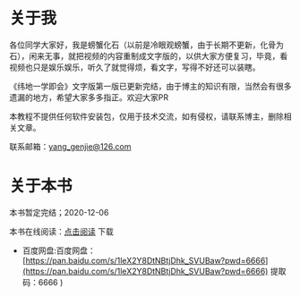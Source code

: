 
# 关于我

各位同学大家好，我是螃蟹化石（以前是冷眼观螃蟹，由于长期不更新，化骨为石），闲来无事，就把视频的内容重制成文字版的，以供大家方便复习，毕竟，看视频也只是娱乐娱乐，听久了就觉得烦，看文字，写得不好还可以装瞎。

《纬地一学即会》文字版第一版已更新完结，由于博主的知识有限，当然会有很多遗漏的地方，希望大家多多指正。欢迎大家PR

本教程不提供任何软件安装包，仅用于技术交流，如有侵权，请联系博主，删除相关文章。

联系邮箱：yang_genjie@126.com

# 关于本书

本书暂定完结；2020-12-06

本书在线阅读：[点击阅读](https://selfteachingroad.cn/wiki/HintCAD)
下载
- 百度网盘:百度网盘：[https://pan.baidu.com/s/1leX2Y8DtNBtjDhk_SVUBaw?pwd=6666](https://pan.baidu.com/s/1leX2Y8DtNBtjDhk_SVUBaw?pwd=6666) 提取码：6666 )

